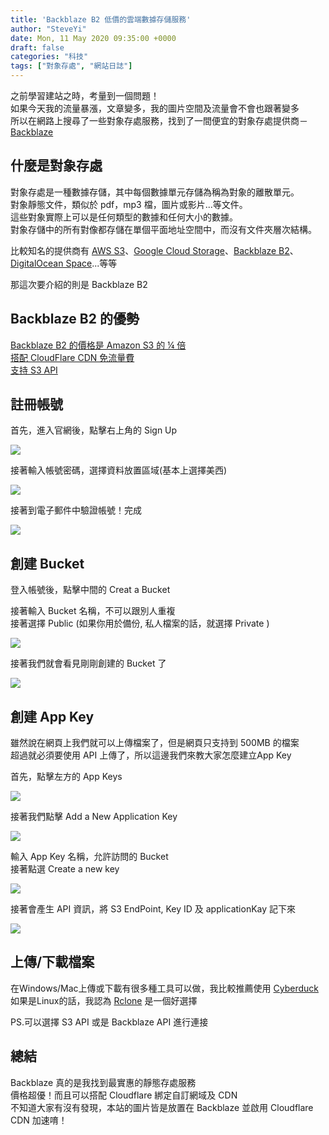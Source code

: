 ```yaml
---
title: 'Backblaze B2 低價的雲端數據存儲服務'
author: "SteveYi"
date: Mon, 11 May 2020 09:35:00 +0000
draft: false
categories: "科技"
tags: ["對象存處", "網站日誌"]
---
```


之前學習建站之時，考量到一個問題！  
如果今天我的流量暴漲，文章變多，我的圖片空間及流量會不會也跟著變多  
所以在網路上搜尋了一些對象存處服務，找到了一間便宜的對象存處提供商－[Backblaze](https://www.backblaze.com/)

什麼是對象存處
-------

對象存處是一種數據存儲，其中每個數據單元存儲為稱為對象的離散單元。  
對象靜態文件，類似於 pdf，mp3 檔，圖片或影片...等文件。  
這些對象實際上可以是任何類型的數據和任何大小的數據。  
對象存儲中的所有對像都存儲在單個平面地址空間中，而沒有文件夾層次結構。

比較知名的提供商有 [AWS S3](https://aws.amazon.com/s3/)、[Google Cloud Storage](https://cloud.google.com/storage)、[Backblaze B2](https://www.backblaze.com/b2/cloud-storage.html)、[DigitalOcean Space](https://www.digitalocean.com/products/spaces/)...等等

那這次要介紹的則是 Backblaze B2

Backblaze B2 的優勢
---------------

[Backblaze B2 的價格是 Amazon S3 的 ¼ 倍  
](https://www.backblaze.com/b2/cloud-storage-pricing.html)[搭配 CloudFlare CDN 免流量費  
](https://www.cloudflare.com/bandwidth-alliance/backblaze/)[支持 S3 API](https://www.backblaze.com/blog/backblaze-b2-s3-compatible-api/)

註冊帳號
----

首先，進入官網後，點擊右上角的 Sign Up

![](https://static-a1.steveyi.net/media/blog/2020051108120980.png)

接著輸入帳號密碼，選擇資料放置區域(基本上選擇美西)

![](https://static-a1.steveyi.net/media/blog/2020051108143529.png)

接著到電子郵件中驗證帳號！完成

![](https://static-a1.steveyi.net/media/blog/2020051108170997.png)

創建 Bucket
--------

登入帳號後，點擊中間的 Creat a Bucket

接著輸入 Bucket 名稱，不可以跟別人重複  
接著選擇 Public (如果你用於備份, 私人檔案的話，就選擇 Private )

![](https://static-a1.steveyi.net/media/blog/2020051108354195.png)

接著我們就會看見剛剛創建的 Bucket 了

![](https://static-a1.steveyi.net/media/blog/2020051109002920.png)

創建 App Key
---------

雖然說在網頁上我們就可以上傳檔案了，但是網頁只支持到 500MB 的檔案  
超過就必須要使用 API 上傳了，所以這邊我們來教大家怎麼建立App Key

首先，點擊左方的 App Keys

![](https://static-a1.steveyi.net/media/blog/2020051109051012.png)

接著我們點擊 Add a New Application Key

![](https://static-a1.steveyi.net/media/blog/2020051109090292.png)

輸入 App Key 名稱，允許訪問的 Bucket  
接著點選 Create a new key

![](https://static-a1.steveyi.net/media/blog/2020051109160381.png)

接著會產生 API 資訊，將 S3 EndPoint, Key ID 及 applicationKay 記下來

![](https://static-a1.steveyi.net/media/blog/2020051109185118.png)

上傳/下載檔案
-------

在Windows/Mac上傳或下載有很多種工具可以做，我比較推薦使用 [Cyberduck](https://cyberduck.io/)  
如果是Linux的話，我認為 [Rclone](https://rclone.org) 是一個好選擇

PS.可以選擇 S3 API 或是 Backblaze API 進行連接

總結
--

Backblaze 真的是我找到最實惠的靜態存處服務  
價格超優！而且可以搭配 Cloudflare 綁定自訂網域及 CDN  
不知道大家有沒有發現，本站的圖片皆是放置在 Backblaze 並啟用 Cloudflare CDN 加速唷！
